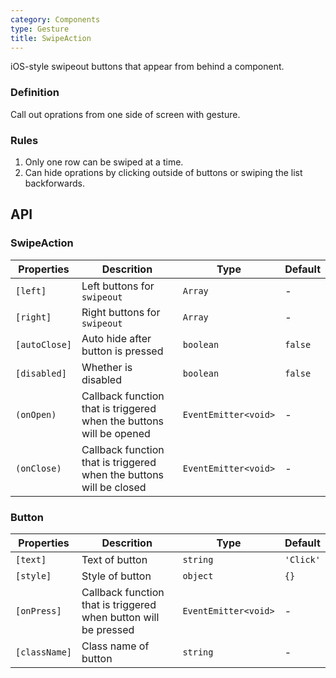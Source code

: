```yaml
---
category: Components
type: Gesture
title: SwipeAction
---
```


iOS-style swipeout buttons that appear from behind a component.

### Definition

Call out oprations from one side of screen with gesture.

### Rules
1. Only one row can be swiped at a time.
2. Can hide oprations by clicking outside of buttons or swiping the list backforwards.

## API

### SwipeAction

Properties | Descrition | Type | Default
-----------|------------|------|--------|
| `[left]` | Left buttons for `swipeout` | `Array` | - |
| `[right]` | Right buttons for `swipeout` | `Array` | - |
| `[autoClose]` | Auto hide after button is pressed | `boolean` | `false` |
| `[disabled]` | Whether is disabled | `boolean` | `false` |
| `(onOpen)` | Callback function that is triggered when the buttons will be opened | `EventEmitter<void>` | - |
| `(onClose)` | Callback function that is triggered when the buttons will be closed | `EventEmitter<void>` | - |

### Button

| Properties | Descrition | Type | Default |
|------|------------------|-------------------------|--------|
| `[text]` | Text of button | `string` | `'Click'` |
| `[style]` | Style of button | `object` | `{}` |
| `[onPress]` | Callback function that is triggered when button will be pressed | `EventEmitter<void>` | - |
| `[className]` | Class name of button | `string` | - |

